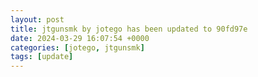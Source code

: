```yaml
---
layout: post
title: jtgunsmk by jotego has been updated to 90fd97e
date: 2024-03-29 16:07:54 +0000
categories: [jotego, jtgunsmk]
tags: [update]
---
```


